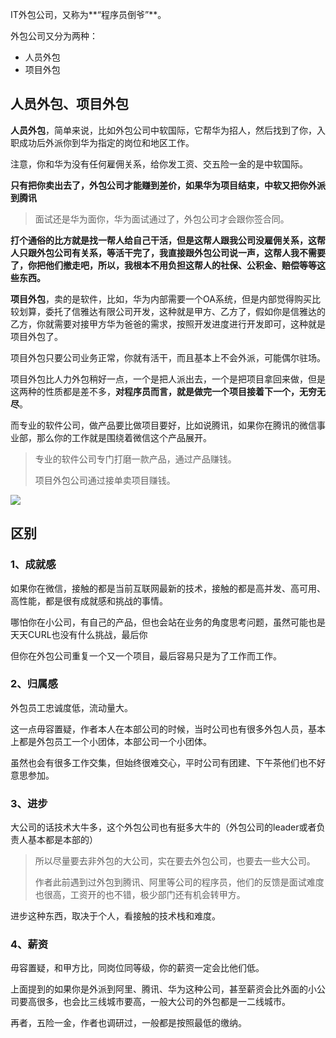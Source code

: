 IT外包公司，又称为**“程序员倒爷”**。

外包公司又分为两种：

- 人员外包
- 项目外包

## 人员外包、项目外包

**人员外包**，简单来说，比如外包公司中软国际，它帮华为招人，然后找到了你，入职成功后外派你到华为指定的岗位和地区工作。

注意，你和华为没有任何雇佣关系，给你发工资、交五险一金的是中软国际。

**只有把你卖出去了，外包公司才能赚到差价，如果华为项目结束，中软又把你外派到腾讯**

> 面试还是华为面你，华为面试通过了，外包公司才会跟你签合同。

**打个通俗的比方就是找一帮人给自己干活，但是这帮人跟我公司没雇佣关系，这帮人只跟外包公司有关系，等活干完了，我直接跟外包公司说一声，这帮人我不需要了，你把他们撤走吧，所以，我根本不用负担这帮人的社保、公积金、赔偿等等这些东西。**



**项目外包**，卖的是软件，比如，华为内部需要一个OA系统，但是内部觉得购买比较划算，委托了信雅达有限公司开发，这种就是甲方、乙方了，假如你是信雅达的乙方，你就需要对接甲方华为爸爸的需求，按照开发进度进行开发即可，这种就是项目外包了。

项目外包只要公司业务正常，你就有活干，而且基本上不会外派，可能偶尔驻场。



项目外包比人力外包稍好一点，一个是把人派出去，一个是把项目拿回来做，但是这两种的性质都是差不多，**对程序员而言，就是做完一个项目接着下一个，无穷无尽**。



而专业的软件公司，做产品要比做项目要好，比如说腾讯，如果你在腾讯的微信事业部，那么你的工作就是围绕着微信这个产品展开。

> 专业的软件公司专门打磨一款产品，通过产品赚钱。
>
> 项目外包公司通过接单卖项目赚钱。

![](https://img-blog.csdnimg.cn/20190519151701905.png)



## 区别

### 1、成就感

如果你在微信，接触的都是当前互联网最新的技术，接触的都是高并发、高可用、高性能，都是很有成就感和挑战的事情。

哪怕你在小公司，有自己的产品，但也会站在业务的角度思考问题，虽然可能也是天天CURL也没有什么挑战，最后你

但你在外包公司重复一个又一个项目，最后容易只是为了工作而工作。



### 2、归属感

外包员工忠诚度低，流动量大。

这一点毋容置疑，作者本人在本部公司的时候，当时公司也有很多外包人员，基本上都是外包员工一个小团体，本部公司一个小团体。

虽然也会有很多工作交集，但始终很难交心，平时公司有团建、下午茶他们也不好意思参加。

### 3、进步

大公司的话技术大牛多，这个外包公司也有挺多大牛的（外包公司的leader或者负责人基本都是本部的）

> 所以尽量要去非外包的大公司，实在要去外包公司，也要去一些大公司。
>
> 作者此前遇到过外包到腾讯、阿里等公司的程序员，他们的反馈是面试难度也很高，工资开的也不错，极少部门还有机会转甲方。

进步这种东西，取决于个人，看接触的技术栈和难度。

### 4、薪资

毋容置疑，和甲方比，同岗位同等级，你的薪资一定会比他们低。

上面提到的如果你是外派到阿里、腾讯、华为这种公司，甚至薪资会比外面的小公司要高很多，也会比三线城市要高，一般大公司的外包都是一二线城市。

再者，五险一金，作者也调研过，一般都是按照最低的缴纳。